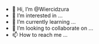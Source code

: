- 👋 Hi, I’m @Wiercidzura
- 👀 I’m interested in ...
- 🌱 I’m currently learning ...
- 💞️ I’m looking to collaborate on ...
- 📫 How to reach me ...

<!---
Wiercidzura/Wiercidzura is a ✨ special ✨ repository because its `README.md` (this file) appears on your GitHub profile.
You can click the Preview link to take a look at your changes.
--->
